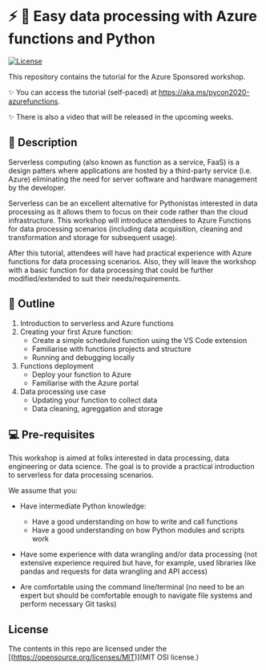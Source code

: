 # ⚡️ 🐍 Easy data processing with Azure functions and Python

[![License](https://img.shields.io/badge/License-MIT-gray.svg?colorA=2D2A56&colorB=7A76C2&style=flat.svg)]((https://opensource.org/licenses/MIT))

This repository contains the tutorial for the Azure Sponsored workshop.

:sparkles: You can access  the tutorial (self-paced) at <https://aka.ms/pycon2020-azurefunctions>.

:sparkles: There is also a video that will be released in the upcoming weeks.

## 📝 Description

Serverless computing (also known as function as a service, FaaS) is a design patters where applications are hosted by a third-party service (i.e. Azure) eliminating the need for server software and hardware management by the developer.  

Serverless can be an excellent alternative for Pythonistas interested in data processing as it allows them to focus on their code rather than the cloud infrastructure. This workshop will introduce attendees to Azure Functions for data processing scenarios (including data acquisition, cleaning and transformation and storage for subsequent usage). 

After this tutorial, attendees will have had practical experience with Azure functions for data processing scenarios. Also, they will leave the workshop with a basic function for data processing that could be further modified/extended to suit their needs/requirements. 

## 🔖 Outline

1. Introduction to serverless and Azure functions
2. Creating your first Azure function:
   - Create a simple scheduled function using the VS Code extension
   - Familiarise with functions projects and structure
   - Running and debugging locally
3. Functions deployment
   - Deploy your function to Azure
   - Familiarise with the Azure portal
4. Data processing use case
   - Updating your function to collect data
   - Data cleaning, agreggation and storage


## 💻 Pre-requisites

This workshop is aimed at folks interested in data processing, data engineering 
or data science. The goal is to provide a practical introduction to serverless for data processing scenarios.

We assume that you:

- Have intermediate Python knowledge:
   - Have a good understanding on how to write and call functions
   - Have a good understanding on how Python modules and scripts work

- Have some experience with data wrangling and/or data processing (not extensive experience required but have, for example, used libraries like pandas and requests for data wrangling and API access)

- Are comfortable using the command line/terminal (no need to be an expert but should be comfortable enough to navigate file systems and perform necessary Git tasks)
  
## License

The contents in this repo are licensed under the [(https://opensource.org/licenses/MIT)](MIT OSI license.)